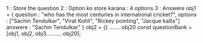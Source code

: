 <!--  Data store  --!>
1 : Store the question
2 : Option ko store karana : 4 options
3 : Answere

obj1 = {
    question : "who has the most centuries in international cricket?",
    options : ["Sachin Tendulkar", "Virat Kohli", "Rickey pointing",   
                "Jacque kallis"]
    answere : "Sachin Tendulkar"
}

obj2 = {} ....... obj20

const questionBank = [obj1, obj2, obj3...........obj20];